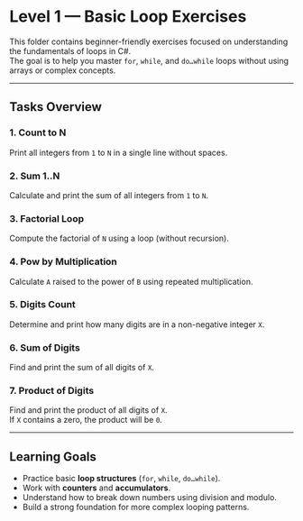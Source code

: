 # Level 1 — Basic Loop Exercises

This folder contains beginner-friendly exercises focused on understanding the fundamentals of loops in C#.  
The goal is to help you master `for`, `while`, and `do…while` loops without using arrays or complex concepts.

---

## Tasks Overview

### 1. **Count to N**
Print all integers from `1` to `N` in a single line without spaces.

### 2. **Sum 1..N**
Calculate and print the sum of all integers from `1` to `N`.

### 3. **Factorial Loop**
Compute the factorial of `N` using a loop (without recursion).

### 4. **Pow by Multiplication**
Calculate `A` raised to the power of `B` using repeated multiplication.

### 5. **Digits Count**
Determine and print how many digits are in a non-negative integer `X`.

### 6. **Sum of Digits**
Find and print the sum of all digits of `X`.

### 7. **Product of Digits**
Find and print the product of all digits of `X`.  
If `X` contains a zero, the product will be `0`.

---

## Learning Goals

- Practice basic **loop structures** (`for`, `while`, `do…while`).
- Work with **counters** and **accumulators**.
- Understand how to break down numbers using division and modulo.
- Build a strong foundation for more complex looping patterns.


